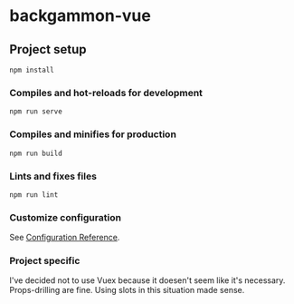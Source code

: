 # backgammon-vue

## Project setup

```
npm install
```

### Compiles and hot-reloads for development

```
npm run serve
```

### Compiles and minifies for production

```
npm run build
```

### Lints and fixes files

```
npm run lint
```

### Customize configuration

See [Configuration Reference](https://cli.vuejs.org/config/).

### Project specific

I've decided not to use Vuex because it doesen't seem like it's necessary. Props-drilling are fine. Using slots in this situation made sense.